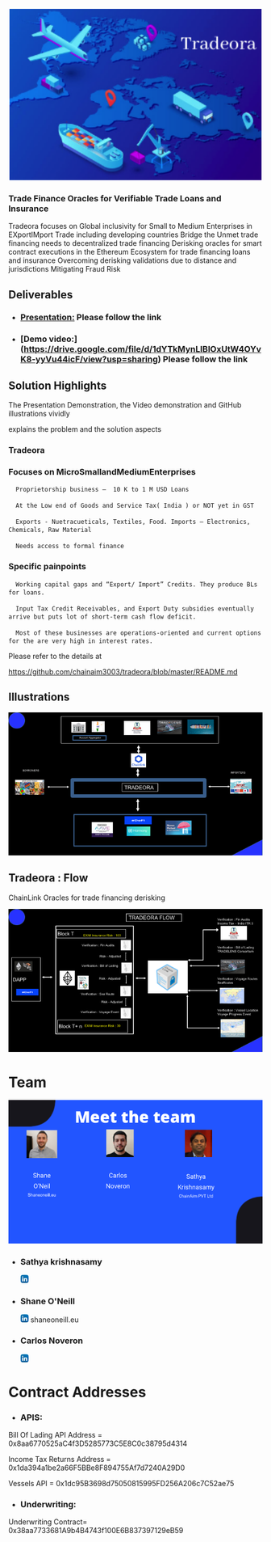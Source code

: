 
<p align="center">
  <img width="500"  src="images/Tradeora.png">
</p>

### Trade Finance Oracles for Verifiable Trade Loans and Insurance

Tradeora focuses on 
    Global inclusivity for Small to Medium Enterprises in EXportIMport Trade including developing countries 
    Bridge the Unmet trade financing needs to decentralized trade financing 
    Derisking oracles for smart contract executions in the Ethereum Ecosystem for trade financing loans and insurance
    Overcoming derisking validations due to distance and jurisdictions
    Mitigating Fraud Risk


## Deliverables

* ### [Presentation:](https://drive.google.com/file/d/1YIOu-1YIAvzzAfT118pZpPWD9uhG1Qbl/view?usp=sharing) Please follow the link

* ### [Demo video:] (https://drive.google.com/file/d/1dYTkMynLIBlOxUtW4OYvK8-yyVu44icF/view?usp=sharing) Please follow the link


## Solution Highlights  


The Presentation Demonstration, the Video demonstration and GitHub illustrations vividly

explains the problem and the solution aspects

### Tradeora 

###  Focuses on MicroSmallandMediumEnterprises 

      Proprietorship business –  10 K to 1 M USD Loans 
      
      At the Low end of Goods and Service Tax( India ) or NOT yet in GST
      
      Exports - Nuetracueticals, Textiles, Food. Imports – Electronics, Chemicals, Raw Material
      
      Needs access to formal finance
      
###  Specific painpoints

      Working capital gaps and “Export/ Import” Credits. They produce BLs for loans. 
      
      Input Tax Credit Receivables, and Export Duty subsidies eventually arrive but puts lot of short-term cash flow deficit.
      
      Most of these businesses are operations-oriented and current options for the are very high in interest rates.


Please refer to the details at 

https://github.com/chainaim3003/tradeora/blob/master/README.md


## Illustrations

<img src="images/TradeoraSchematic.png">


## Tradeora :  Flow

ChainLink Oracles for trade financing derisking

<img src="images/TradeoraFlow.png">


# Team

 <img src="images/TradeoraTeam.png"> 

* ### Sathya krishnasamy
   [<img src="images/linkedin.png">](https://www.linkedin.com/in/sathya-krishnasamy-3b369a20/)

 * ### Shane O'Neill
   [<img src="images/linkedin.png">](https://www.linkedin.com/in/shaneoneill1995/)   shaneoneill.eu


 * ### Carlos Noveron
   [<img src="images/linkedin.png">](https://www.linkedin.com/in/carlos-noveron)   

# Contract Addresses
* ### APIS:
Bill Of Lading API Address = 0x8aa6770525aC4f3D5285773C5E8C0c38795d4314

Income Tax Returns Address = 0x1da394a1be2a66F5BBe8F894755Af7d7240A29D0

Vessels API = 0x1dc95B3698d75050815995FD256A206c7C52ae75
* ### Underwriting:
Underwriting Contract= 0x38aa7733681A9b4B4743f100E6B837397129eB59
  
